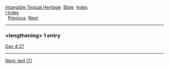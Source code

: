[Intangible Textual Heritage](../../index)  [Bible](../index) 
[Index](index)   
[l Index](_l_)  
  [Previous](c06729)  [Next](c06731) 

------------------------------------------------------------------------

### &lt;lengthening&gt; 1 entry

[Dan 4:27](../kjv/dan004.htm#027)  

------------------------------------------------------------------------

[Next: lent (7)](c06731)
